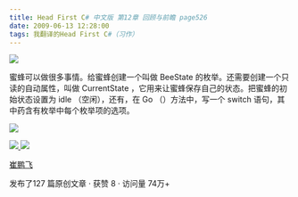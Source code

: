```yaml
---
title: Head First C# 中文版 第12章 回顾与前瞻 page526
date: 2009-06-13 12:28:00
tags: 我翻译的Head First C#（习作）
---
```

![](https://p-blog.csdn.net/images/p_blog_csdn_net/cuipengfei1/EntryImages/20090613/2009-06-13_12-21-11.jpg)

蜜蜂可以做很多事情。给蜜蜂创建一个叫做  BeeState  的枚举。还需要创建一个只读的自动属性，叫做  CurrentState
，它用来让蜜蜂保存自己的状态。把蜜蜂的初始状态设置为  idle  （空闲），还有，在  Go  （）方法中，写一个  switch
语句，其中药含有枚举中每个枚举项的选项。

![](https://p-blog.csdn.net/images/p_blog_csdn_net/cuipengfei1/EntryImages/20090613/2009-06-13_12-22-09.jpg)



[ ![](https://profile.csdnimg.cn/5/2/5/3_cuipengfei1)
![](https://g.csdnimg.cn/static/user-reg-year/1x/11.png)
](https://blog.csdn.net/cuipengfei1)

[ 崔鹏飞 ](https://blog.csdn.net/cuipengfei1)

发布了127 篇原创文章  ·  获赞 8  ·  访问量 74万+

